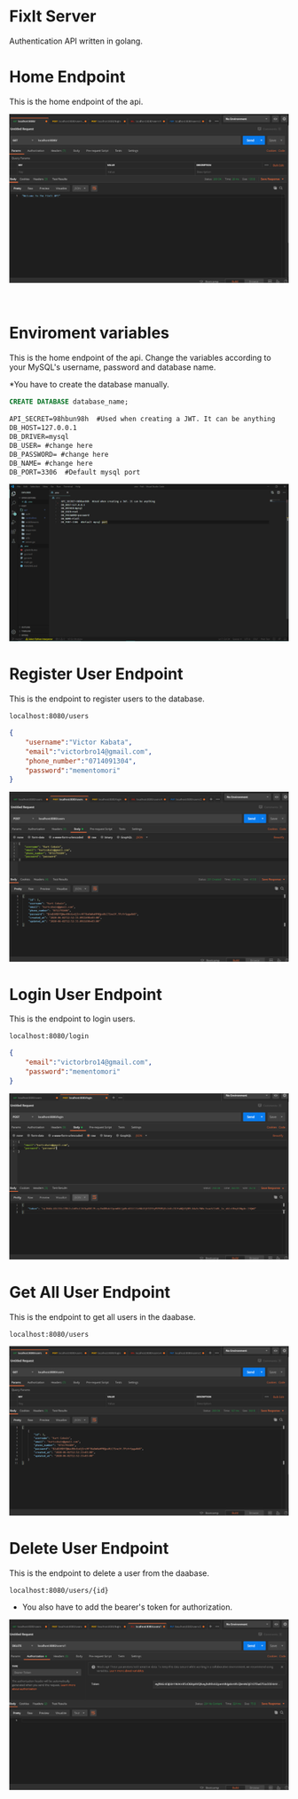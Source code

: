 # FixIt Server
 Authentication API written in golang.

# Home Endpoint
This is the home endpoint of the api.

<p align="center">
    <img src="images/home.png">
</p>
<br>

# Enviroment variables
This is the home endpoint of the api. Change the variables according to your MySQL's username, password and database name.

*You have to create the database manually.
``` SQL
CREATE DATABASE database_name;
```

```
API_SECRET=98hbun98h  #Used when creating a JWT. It can be anything
DB_HOST=127.0.0.1
DB_DRIVER=mysql 
DB_USER= #change here
DB_PASSWORD= #change here
DB_NAME= #change here
DB_PORT=3306  #Default mysql port
```

<p align="center">
    <img src="images/enviroment_variables.png">
</p>


# Register User Endpoint
This is the endpoint to register users to the database.
```HTTP
localhost:8080/users
```

```JSON
{
    "username":"Victor Kabata",
    "email":"victorbro14@gmail.com",
    "phone_number":"0714091304",
    "password":"mementomori"
}
```

<p align="center">
    <img src="images/register_user.png">
</p>



# Login User Endpoint
This is the endpoint to login users.

```HTTP
localhost:8080/login
```

```JSON
{
    "email":"victorbro14@gmail.com",
    "password":"mementomori"
}
```

<p align="center">
    <img src="images/login_user.png">
</p>

# Get All User Endpoint
This is the endpoint to get all users in the daabase.

```HTTP
localhost:8080/users
```

<p align="center">
    <img src="images/all_users.png">
</p>

# Delete User Endpoint
This is the endpoint to delete a user from the daabase.

```HTTP
localhost:8080/users/{id}
```

* You also have to add the bearer's token for authorization.

<p align="center">
    <img src="images/delete_user.png">
</p>

